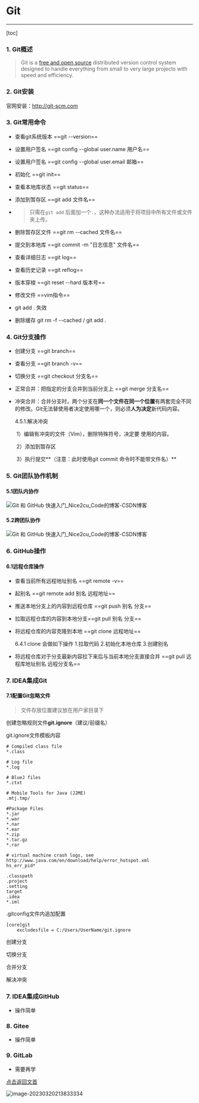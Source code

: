 # Git

---

[toc]

### 1. Git概述

>Git is a [free and open source](https://git-scm.com/about/free-and-open-source) distributed version control system designed to handle everything from small to very large projects with speed and efficiency.



### 2. Git安装

官网安装：<http://git-scm.com>



### 3. Git常用命令

* 查看git系统版本   ==git --version==

* 设置用户签名 ==git config --global user.name 用户名==

* 设置用户签名 ==git config --global user.email 邮箱==
* 初始化 ==git init==
* 查看本地库状态 ==git status==
* 添加到暂存区 ==git add 文件名==
* > 只需在`git add` 后面加一个`.`，这种办法适用于将项目中所有文件或文件夹上传。
* 删除暂存区文件 ==git rm --cached 文件名==
* 提交到本地库 ==git commit -m "日志信息" 文件名==
* 查看详细日志 ==git log==
* 查看历史记录 ==git reflog==
* 版本穿梭 ==git reset --hard 版本号==

* 修改文件 ==vim指令==

* git add . 失效

* 删除缓存 git rm -f --cached / git add .



### 4. Git分支操作 

* 创建分支 ==git branch==
* 查看分支 ==git branch -v==
* 切换分支 ==git checkout 分支名== 

* 正常合并：把指定的分支合并到当前分支上 ==git merge 分支名==

* 冲突合并：合并分支时，两个分支在**同一个文件在同一个位置**有两套完全不同的修改。Git无法替使用者决定使用哪一个，则必须**人为决定**新代码内容。

  4.5.1.解决冲突

  ​	1）编辑有冲突的文件（Vim），删除特殊符号，决定要	      使用的内容。

  ​	2）添加到暂存区

  ​	3）执行提交**（注意：此时使用git commit 命令时不能带文件名）**



### 5. Git团队协作机制

#### 	5.1团队内协作

![Git 和 GitHub 快速入门_Nice2cu_Code的博客-CSDN博客](https://img-blog.csdnimg.cn/20201201205422229.png?x-oss-process=image/watermark,type_ZmFuZ3poZW5naGVpdGk,shadow_10,text_aHR0cHM6Ly9ibG9nLmNzZG4ubmV0L3dlaXhpbl80OTM0MzE5MA==,size_16,color_FFFFFF,t_70)

#### 	5.2跨团队协作

![Git 和 GitHub 快速入门_Nice2cu_Code的博客-CSDN博客](https://img-blog.csdnimg.cn/20201201205427710.png?x-oss-process=image/watermark,type_ZmFuZ3poZW5naGVpdGk,shadow_10,text_aHR0cHM6Ly9ibG9nLmNzZG4ubmV0L3dlaXhpbl80OTM0MzE5MA==,size_16,color_FFFFFF,t_70)



### 6. GitHub操作

#### 6.1远程仓库操作

* 查看当前所有远程地址别名 ==git remote -v==

* 起别名 ==git remote add 别名 远程地址==

* 推送本地分支上的内容到远程仓库 ==git push 别名 分支==

* 拉取远程仓库的内容到本地分支==git pull 别名 分支==

* 将远程仓库的内容克隆到本地 ==git clone 远程地址==

  6.4.1 clone 会做如下操作 1.拉取代码 2.初始化本地仓库 3.创建别名

* 将远程仓库对于分支最新内容拉下来后与当前本地分支直接合并 ==git pull 远程库地址别名 远程分支名==



### 7. IDEA集成Git

#### 7.1配置Git忽略文件

> 文件存放位置建议放在用户家目录下

创建忽略规则文件**git.ignore**（建议/前缀名）

git.ignore文件模板内容

```git.ignore
# Compiled class file
*.class

# Log file
*.log

# BlueJ files
*.ctxt

# Mobile Tools for Java (J2ME)
.mtj.tmp/

#Package Files
*.jar
*.war
*.nar
*.ear
*.zip
*.tar.gz
*.rar

# virtual machine crash logs, see http://www.java.com/en/download/help/error_hotspot.xml
hs_err_pid*

.classpath
.project
.setting
target
.idea
*.iml
```

.gitconfig文件内追加配置

```.gitconfig
[core]git
	excludesfile = C:/Users/UserName/git.ignore
```



创建分支

切换分支

合并分支

解决冲突

### 7. IDEA集成GitHub

* 操作简单

### 8. Gitee

* 操作简单

### 9. GitLab

* 需要再学

[点击返回文首](#Git)

![image-20230320213833334](C:\Users\JunXing\AppData\Roaming\Typora\typora-user-images\image-20230320213833334.png)







